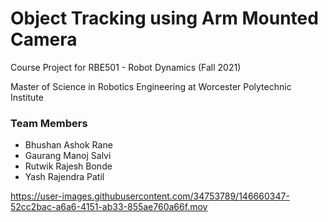# Object Tracking using Arm Mounted Camera

Course Project for RBE501 - Robot Dynamics (Fall 2021)

Master of Science in Robotics Engineering at Worcester Polytechnic Institute

### Team Members
- Bhushan Ashok Rane
- Gaurang Manoj Salvi
- Rutwik Rajesh Bonde
- Yash Rajendra Patil

https://user-images.githubusercontent.com/34753789/146660347-52cc2bac-a6a6-4151-ab33-855ae760a66f.mov


